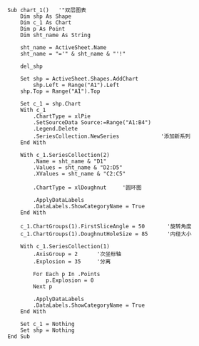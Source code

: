 	

	Sub chart_1()   '"双层图表
	    Dim shp As Shape
	    Dim c_1 As Chart
	    Dim p As Point
	    Dim sht_name As String
	    
	    sht_name = ActiveSheet.Name
	    sht_name = "='" & sht_name & "'!"
	    
	    del_shp
	
	    Set shp = ActiveSheet.Shapes.AddChart
	        shp.Left = Range("A1").Left
	    shp.Top = Range("A1").Top
	    
	    Set c_1 = shp.Chart
	    With c_1
	        .ChartType = xlPie
	        .SetSourceData Source:=Range("A1:B4")
	        .Legend.Delete
	        .SeriesCollection.NewSeries             '添加新系列
	    End With
	    
	    With c_1.SeriesCollection(2)
	        .Name = sht_name & "D1"
	        .Values = sht_name & "D2:D5"
	        .XValues = sht_name & "C2:C5"
	        
	        .ChartType = xlDoughnut     '圆环图
	        
	        .ApplyDataLabels
	        .DataLabels.ShowCategoryName = True
	    End With
	    
	    c_1.ChartGroups(1).FirstSliceAngle = 50       '旋转角度
	    c_1.ChartGroups(1).DoughnutHoleSize = 85      '内径大小
	        
	    With c_1.SeriesCollection(1)
	        .AxisGroup = 2      '次坐标轴
	        .Explosion = 35     '分离
	        
	        For Each p In .Points
	            p.Explosion = 0
	        Next p
	        
	        .ApplyDataLabels
	        .DataLabels.ShowCategoryName = True
	    End With
	    
	    Set c_1 = Nothing
	    Set shp = Nothing
	End Sub
